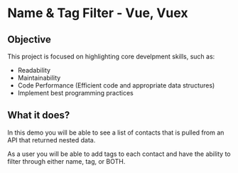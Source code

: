 # Name & Tag Filter - Vue, Vuex

## Objective
This project is focused on highlighting core develpment skills, such as:

- Readability
- Maintainability
- Code Performance (Efficient code and appropriate data structures)
- Implement best programming practices

## What it does?
In this demo you will be able to see a list of contacts that is pulled from an API that returned nested data. 

As a user you will be able to add tags to each contact and have the ability to filter through either name, tag, or BOTH.

